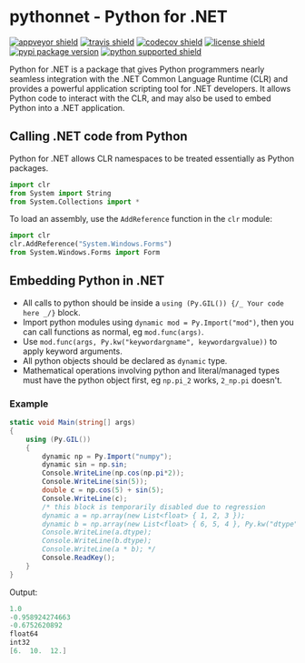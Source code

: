 # pythonnet - Python for .NET

[![appveyor shield][]](https://ci.appveyor.com/project/pythonnet/pythonnet/branch/master)
[![travis shield][]](https://travis-ci.org/pythonnet/pythonnet)
[![codecov shield][]](https://codecov.io/github/pythonnet/pythonnet)
[![license shield][]](./LICENSE)
[![pypi package version][]](https://pypi.python.org/pypi/pythonnet)
[![python supported shield][]](https://pypi.python.org/pypi/pythonnet)

Python for .NET is a package that gives Python programmers nearly
seamless integration with the .NET Common Language Runtime (CLR) and
provides a powerful application scripting tool for .NET developers.
It allows Python code to interact with the CLR, and may also be used to
embed Python into a .NET application.

## Calling .NET code from Python

Python for .NET allows CLR namespaces to be treated essentially
as Python packages.

```python
import clr
from System import String
from System.Collections import *
```

To load an assembly, use the `AddReference` function in the `clr` module:

```python
import clr
clr.AddReference("System.Windows.Forms")
from System.Windows.Forms import Form
```

## Embedding Python in .NET

-   All calls to python should be inside
    a `using (Py.GIL()) {/_ Your code here _/}` block.
-   Import python modules using `dynamic mod = Py.Import("mod")`,
    then you can call functions as normal, eg `mod.func(args)`.
-   Use `mod.func(args, Py.kw("keywordargname", keywordargvalue))`
    to apply keyword arguments.
-   All python objects should be declared as `dynamic` type.
-   Mathematical operations involving python and literal/managed types must
    have the python object first, eg `np.pi_2` works, `2_np.pi` doesn't.

### Example

```csharp
static void Main(string[] args)
{
    using (Py.GIL())
    {
        dynamic np = Py.Import("numpy");
        dynamic sin = np.sin;
        Console.WriteLine(np.cos(np.pi*2));
        Console.WriteLine(sin(5));
        double c = np.cos(5) + sin(5);
        Console.WriteLine(c);
        /* this block is temporarily disabled due to regression
        dynamic a = np.array(new List<float> { 1, 2, 3 });
        dynamic b = np.array(new List<float> { 6, 5, 4 }, Py.kw("dtype", np.int32));
        Console.WriteLine(a.dtype);
        Console.WriteLine(b.dtype);
        Console.WriteLine(a * b); */
        Console.ReadKey();
    }
}
```

Output:

```c
1.0
-0.958924274663
-0.6752620892
float64
int32
[6.  10.  12.]
```

[appveyor shield]: https://img.shields.io/appveyor/ci/pythonnet/pythonnet/master.svg?label=AppVeyor

[codecov shield]: https://img.shields.io/codecov/c/github/pythonnet/pythonnet/master.svg?label=codecov

[license shield]: https://img.shields.io/badge/license-MIT-blue.svg?maxAge=3600

[pypi package version]: https://img.shields.io/pypi/v/pythonnet.svg

[python supported shield]: https://img.shields.io/pypi/pyversions/pythonnet.svg

[travis shield]: https://img.shields.io/travis/pythonnet/pythonnet/master.svg?label=Travis
